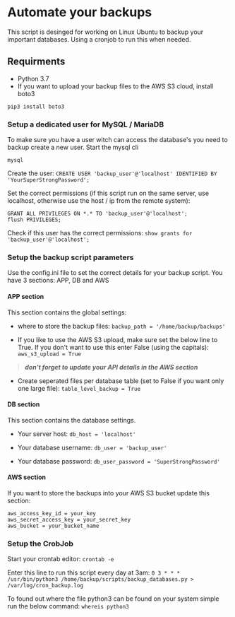 # Automate your backups

This script is desinged for working on Linux Ubuntu to backup your important databases. Using a cronjob to run this when needed.

## Requirments
- Python 3.7
- If you want to upload your backup files to the AWS S3 cloud, install boto3
```
pip3 install boto3
```

### Setup a dedicated user for MySQL / MariaDB
To make sure you have a user witch can access the database's you need to backup create a new user.
Start the mysql cli

```mysql```

Create the user:
```CREATE USER 'backup_user'@'localhost' IDENTIFIED BY 'YourSuperStrongPassword';```

Set the correct permissions (if this script run on the same server, use localhost, otherwise use the host / ip from the remote system):
```
GRANT ALL PRIVILEGES ON *.* TO 'backup_user'@'localhost';
flush PRIVILEGES;
```

Check if this user has the correct permissions:
```show grants for 'backup_user'@'localhost';```

### Setup the backup script parameters
Use the config.ini file to set the correct details for your backup script.
You have 3 sections:
APP, DB and AWS

#### APP section
This section contains the global settings:

- where to store the backup files:
```backup_path = '/home/backup/backups'```

- If you like to use the AWS S3 upload, make sure set the below line to True. If you don't want to use this enter False (using the capitals):
```aws_s3_upload = True```
> **_don't forget to update your API details in the AWS section_**

- Create seperated files per database table (set to False if you want only one large file):
```table_level_backup = True```


#### DB section
This section contains the database settings.

- Your server host:
```db_host = 'localhost'```

- Your database username:
```db_user = 'backup_user'```

- Your database password:
```db_user_password = 'SuperStrongPassword'```

#### AWS section
If you want to store the backups into your AWS S3 bucket update this section: 
```
aws_access_key_id = your_key
aws_secret_access_key = your_secret_key
aws_bucket = your_bucket_name
```

### Setup the CrobJob
Start your crontab editor:
```crontab -e```

Enter this line to run this script every day at 3am:
```0 3 * * * /usr/bin/python3 /home/backup/scripts/backup_databases.py > /var/log/cron_backup.log```

To found out where the file python3 can be found on your system simple run the below command:
```whereis python3```

